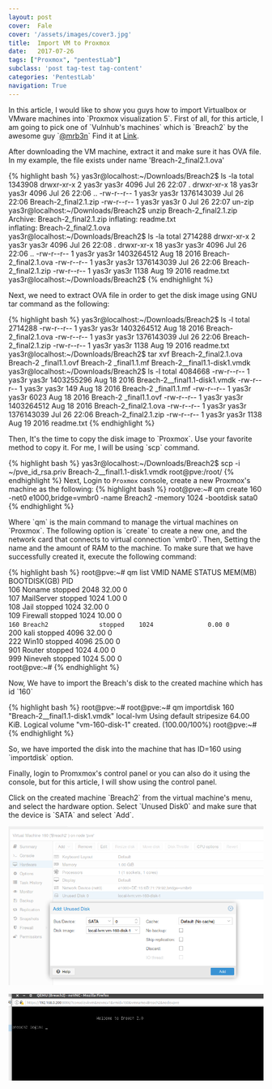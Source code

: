 ```yaml
---
layout: post
cover:  Fale
cover: '/assets/images/cover3.jpg'
title:  Import VM to Proxmox
date:   2017-07-26 
tags: ["Proxmox", "pentestLab"]
subclass: 'post tag-test tag-content'
categories: 'PentestLab'
navigation: True
---
```

<p>In this article, I would like to show you guys how to import Virtualbox or VMware machines into `Proxmox visualization 5`. First of all, for this article, I am going to pick one of `Vulnhub's machines` which is `Breach2` by the awesome guy `<a href="https://twitter.com/mrb3n813">@mrb3n</a>` Find it at <a href="https://download.vulnhub.com/breach/Breach-2_final2.1.zip">Link</a>.</p>
<p>After downloading the VM machine, extract it and make sure it has OVA file. In my example, the file exists under name 'Breach-2_final2.1.ova'</p>

<script src="https://asciinema.org/a/BgMUvk0K3JVW90UATDwaiCbWL.js" id="asciicast-BgMUvk0K3JVW90UATDwaiCbWL" async></script>

{% highlight bash %}
yas3r@localhost:~/Downloads/Breach2$ ls -la
total 1343908
drwxr-xr-x  2 yas3r yas3r       4096 Jul 26 22:07 .
drwxr-xr-x 18 yas3r yas3r       4096 Jul 26 22:06 ..
-rw-r--r--  1 yas3r yas3r 1376143039 Jul 26 22:06 Breach-2_final2.1.zip
-rw-r--r--  1 yas3r yas3r          0 Jul 26 22:07 un-zip
yas3r@localhost:~/Downloads/Breach2$ unzip Breach-2_final2.1.zip 
Archive:  Breach-2_final2.1.zip
  inflating: readme.txt              
  inflating: Breach-2_final2.1.ova   
yas3r@localhost:~/Downloads/Breach2$ ls -la
total 2714288
drwxr-xr-x  2 yas3r yas3r       4096 Jul 26 22:08 .
drwxr-xr-x 18 yas3r yas3r       4096 Jul 26 22:06 ..
-rw-r--r--  1 yas3r yas3r 1403264512 Aug 18  2016 Breach-2_final2.1.ova
-rw-r--r--  1 yas3r yas3r 1376143039 Jul 26 22:06 Breach-2_final2.1.zip
-rw-r--r--  1 yas3r yas3r       1138 Aug 19  2016 readme.txt
yas3r@localhost:~/Downloads/Breach2$
{% endhighlight %}

<p>Next, we need to extract OVA file in order to get  the disk image using GNU tar command as the following:</p>

<script src="https://asciinema.org/a/IqiXwXI8ZWdEoexE2jyVqqoae.js" id="asciicast-IqiXwXI8ZWdEoexE2jyVqqoae" async></script>

{% highlight bash %}
yas3r@localhost:~/Downloads/Breach2$ ls -l
total 2714288
-rw-r--r-- 1 yas3r yas3r 1403264512 Aug 18  2016 Breach-2_final2.1.ova
-rw-r--r-- 1 yas3r yas3r 1376143039 Jul 26 22:06 Breach-2_final2.1.zip
-rw-r--r-- 1 yas3r yas3r       1138 Aug 19  2016 readme.txt
yas3r@localhost:~/Downloads/Breach2$ tar xvf Breach-2_final2.1.ova
Breach-2 _final1.1.ovf
Breach-2 _final1.1.mf
Breach-2__final1.1-disk1.vmdk
yas3r@localhost:~/Downloads/Breach2$ ls -l
total 4084668
-rw-r--r-- 1 yas3r yas3r 1403255296 Aug 18  2016 Breach-2__final1.1-disk1.vmdk
-rw-r--r-- 1 yas3r yas3r        149 Aug 18  2016 Breach-2 _final1.1.mf
-rw-r--r-- 1 yas3r yas3r       6023 Aug 18  2016 Breach-2 _final1.1.ovf
-rw-r--r-- 1 yas3r yas3r 1403264512 Aug 18  2016 Breach-2_final2.1.ova
-rw-r--r-- 1 yas3r yas3r 1376143039 Jul 26 22:06 Breach-2_final2.1.zip
-rw-r--r-- 1 yas3r yas3r       1138 Aug 19  2016 readme.txt
{% endhighlight %}

<p>Then, It's the time to copy the disk image to `Proxmox`. Use your favorite method to copy it. For me, I will be using `scp` command.</p>


{% highlight bash %}
yas3r@localhost:~/Downloads/Breach2$ scp -i ~/pve_id_rsa.priv Breach-2__final1.1-disk1.vmdk root@pve:/root/
{% endhighlight %}
Next, Login to `Proxmox` console, create a new Proxmox's machine as the following:
{% highlight bash %}
root@pve:~# qm create 160 -net0 e1000,bridge=vmbr0 -name Breach2 -memory 1024 -bootdisk sata0
{% endhighlight %}

<p>Where `qm` is the main command to manage the virtual machines on `Proxmox`. The following option is `create` to create a new one, and the network card that connects to virtual connection `vmbr0`. Then, Setting the name and the amount of RAM to the machine. To make sure that we have successfully created it, execute the following command:</p>

{% highlight bash %}
root@pve:~# qm list
      VMID NAME                 STATUS     MEM(MB)    BOOTDISK(GB) PID            
       106 Noname               stopped    2048              32.00 0         
       107 MailServer           stopped    1024               1.00 0         
       108 Jail                 stopped    1024              32.00 0         
       109 Firewall             stopped    1024              10.00 0               
       `160 Breach2              stopped    1024               0.00 0`         
       200 kali                 stopped    4096              32.00 0         
       222 Win10                stopped    4096              25.00 0         
       901 Router               stopped    1024               4.00 0         
       999 Nineveh              stopped    1024               5.00 0         
root@pve:~# 
{% endhighlight %}

<p>Now, We have to import the Breach's disk to the created machine which has id `160`</p>

{% highlight bash %}
root@pve:~# 
root@pve:~# qm importdisk 160 "Breach-2__final1.1-disk1.vmdk" local-lvm
  Using default stripesize 64.00 KiB.
  Logical volume "vm-160-disk-1" created.
    (100.00/100%)
root@pve:~# 
{% endhighlight %}
<p>So, we have imported the disk into the machine that has ID=160 using `importdisk` option.</p>
<p>Finally, login to Promxmox's control panel or you can also do it using the console, but for this article, I will show using the control panel.</p>

<p>Click on the created machine `Breach2` from the virtual machine's menu, and select the hardware option. Select `Unused Disk0` and make sure that the device is `SATA` and select `Add`.</p>

<p><img src="/assets/images/disk.png" alt="Unused disk" /></p>

<p><img src="/assets/images/breach.png" alt="Breach" /></p>
